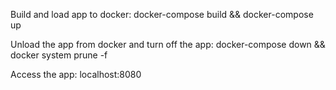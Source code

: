 Build and load app to docker: docker-compose build && docker-compose up

Unload the app from docker and turn off the app: docker-compose down && docker system prune -f

Access the app: localhost:8080